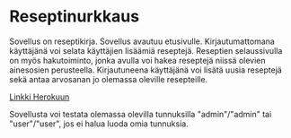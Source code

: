 # Reseptinurkkaus

Sovellus on reseptikirja. Sovellus avautuu etusivulle. Kirjautumattomana käyttäjänä voi selata käyttäjien lisäämiä reseptejä. Reseptien selaussivulla on myös hakutoiminto, jonka avulla voi hakea reseptejä niissä olevien ainesosien perusteella. Kirjautuneena käyttäjänä voi lisätä uusia reseptejä sekä antaa arvosanan jo olemassa oleville resepteille.

[Linkki Herokuun](https://reseptinurkkaus.herokuapp.com/)

Sovellusta voi testata olemassa olevilla tunnuksilla "admin"/"admin" tai "user"/"user", jos ei halua luoda omia tunnuksia.
